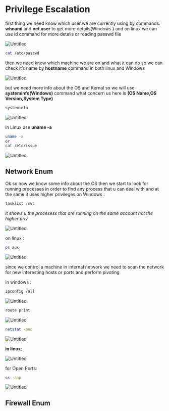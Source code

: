 # Privilege Escalation

first thing we need know which user we are currently using by commands: **whoami** and **net user** to get more details(Windows ) and on linux we can use id command for more details or reading passwd file

![Untitled](../../Media/network-pentesting/Privilege%20Escalation%20c9bd98f00a7c4bb6bb60210276936af5/Untitled.png)

```bash
cat /etc/passwd
```

then we need know which machine we are on and what it can do so we can check it’s name by **hostname** command in both linux and Windows

![Untitled](../../Media/network-pentesting/Privilege%20Escalation%20c9bd98f00a7c4bb6bb60210276936af5/Untitled%201.png)

but we need more info about the OS and Kernal so we will use **systeminfo(Windows)** command what concern us here is **(OS Name,OS Version,System Type)**

```bash
systeminfo
```

![Untitled](../../Media/network-pentesting/Privilege%20Escalation%20c9bd98f00a7c4bb6bb60210276936af5/Untitled%202.png)

in Linux use **uname -a** 

```bash
uname -a
or 
cat /etc/issue
```

![Untitled](../../Media/network-pentesting/Privilege%20Escalation%20c9bd98f00a7c4bb6bb60210276936af5/Untitled%203.png)

## Network Enum

Ok so now we know some info about the OS then we start to look for running processes in order to find any process that u can deal with and at the same it uses higher privileges on Windows :

```powershell
tasklist /svc
```

*it shows u the procesess that are running on the same account not the higher priv*

![Untitled](../../Media/network-pentesting/Privilege%20Escalation%20c9bd98f00a7c4bb6bb60210276936af5/Untitled%204.png)

on linux :

```bash
ps aux
```

![Untitled](../../Media/network-pentesting/Privilege%20Escalation%20c9bd98f00a7c4bb6bb60210276936af5/Untitled%205.png)

since we control a machine in internal network we need to scan the network for new interesting hosts or ports and perform pivoting 

in windows :

```bash
ipconfig /all
```

![Untitled](../../Media/network-pentesting/Privilege%20Escalation%20c9bd98f00a7c4bb6bb60210276936af5/Untitled%206.png)

```bash
route print
```

![Untitled](../../Media/network-pentesting/Privilege%20Escalation%20c9bd98f00a7c4bb6bb60210276936af5/Untitled%207.png)

```bash
netstat -ano
```

![Untitled](../../Media/network-pentesting/Privilege%20Escalation%20c9bd98f00a7c4bb6bb60210276936af5/Untitled%208.png)

**in linux**:

![Untitled](../../Media/network-pentesting/Privilege%20Escalation%20c9bd98f00a7c4bb6bb60210276936af5/Untitled%209.png)

for Open Ports:

```bash
ss -anp
```

![Untitled](../../Media/network-pentesting/Privilege%20Escalation%20c9bd98f00a7c4bb6bb60210276936af5/Untitled%2010.png)

## Firewall Enum